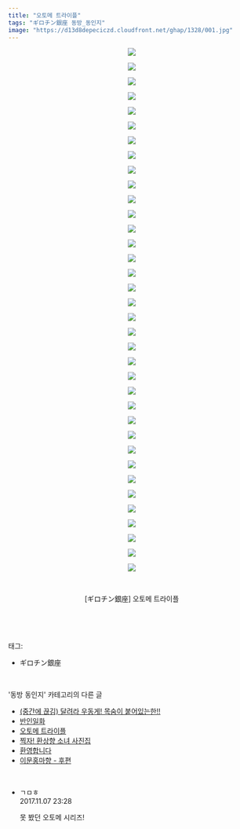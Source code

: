 ```yaml
---
title: "오토메 트라이플"
tags: "ギロチン銀座 동방_동인지"
image: "https://d13d8depeciczd.cloudfront.net/ghap/1328/001.jpg"
---
```

<div class="article">
<p style="text-align: center; clear: none; float: none;"><img src="{{ site.imgserver12 }}/ghap/1328/001.jpg"/></p>
<p style="text-align: center; clear: none; float: none;"><img src="{{ site.imgserver12 }}/ghap/1328/002.jpg"/></p>
<p style="text-align: center; clear: none; float: none;"><img src="{{ site.imgserver12 }}/ghap/1328/003.jpg"/></p>
<p style="text-align: center; clear: none; float: none;"><img src="{{ site.imgserver12 }}/ghap/1328/004.jpg"/></p>
<p style="text-align: center; clear: none; float: none;"><img src="{{ site.imgserver12 }}/ghap/1328/005.jpg"/></p>
<p style="text-align: center; clear: none; float: none;"><img src="{{ site.imgserver12 }}/ghap/1328/006.jpg"/></p>
<p style="text-align: center; clear: none; float: none;"><img src="{{ site.imgserver12 }}/ghap/1328/007.jpg"/></p>
<p style="text-align: center; clear: none; float: none;"><img src="{{ site.imgserver12 }}/ghap/1328/008.jpg"/></p>
<p style="text-align: center; clear: none; float: none;"><img src="{{ site.imgserver12 }}/ghap/1328/009.jpg"/></p>
<p style="text-align: center; clear: none; float: none;"><img src="{{ site.imgserver12 }}/ghap/1328/010.jpg"/></p>
<p style="text-align: center; clear: none; float: none;"><img src="{{ site.imgserver12 }}/ghap/1328/011.jpg"/></p>
<p style="text-align: center; clear: none; float: none;"><img src="{{ site.imgserver12 }}/ghap/1328/012.jpg"/></p>
<p style="text-align: center; clear: none; float: none;"><img src="{{ site.imgserver12 }}/ghap/1328/013.jpg"/></p>
<p style="text-align: center; clear: none; float: none;"><img src="{{ site.imgserver12 }}/ghap/1328/014.jpg"/></p>
<p style="text-align: center; clear: none; float: none;"><img src="{{ site.imgserver12 }}/ghap/1328/015.jpg"/></p>
<p style="text-align: center; clear: none; float: none;"><img src="{{ site.imgserver12 }}/ghap/1328/016.jpg"/></p>
<p style="text-align: center; clear: none; float: none;"><img src="{{ site.imgserver12 }}/ghap/1328/017.jpg"/></p>
<p style="text-align: center; clear: none; float: none;"><img src="{{ site.imgserver12 }}/ghap/1328/018.jpg"/></p>
<p style="text-align: center; clear: none; float: none;"><img src="{{ site.imgserver12 }}/ghap/1328/019.jpg"/></p>
<p style="text-align: center; clear: none; float: none;"><img src="{{ site.imgserver12 }}/ghap/1328/020.jpg"/></p>
<p style="text-align: center; clear: none; float: none;"><img src="{{ site.imgserver12 }}/ghap/1328/021.jpg"/></p>
<p style="text-align: center; clear: none; float: none;"><img src="{{ site.imgserver12 }}/ghap/1328/022.jpg"/></p>
<p style="text-align: center; clear: none; float: none;"><img src="{{ site.imgserver12 }}/ghap/1328/023.jpg"/></p>
<p style="text-align: center; clear: none; float: none;"><img src="{{ site.imgserver12 }}/ghap/1328/024.jpg"/></p>
<p style="text-align: center; clear: none; float: none;"><img src="{{ site.imgserver12 }}/ghap/1328/025.jpg"/></p>
<p style="text-align: center; clear: none; float: none;"><img src="{{ site.imgserver12 }}/ghap/1328/026.jpg"/></p>
<p style="text-align: center; clear: none; float: none;"><img src="{{ site.imgserver12 }}/ghap/1328/027.jpg"/></p>
<p style="text-align: center; clear: none; float: none;"><img src="{{ site.imgserver12 }}/ghap/1328/028.jpg"/></p>
<p style="text-align: center; clear: none; float: none;"><img src="{{ site.imgserver12 }}/ghap/1328/029.jpg"/></p>
<p style="text-align: center; clear: none; float: none;"><img src="{{ site.imgserver12 }}/ghap/1328/030.jpg"/></p>
<p style="text-align: center; clear: none; float: none;"><img src="{{ site.imgserver12 }}/ghap/1328/031.jpg"/></p>
<p style="text-align: center; clear: none; float: none;"><img src="{{ site.imgserver12 }}/ghap/1328/032.jpg"/></p>
<p style="text-align: center; clear: none; float: none;"><img src="{{ site.imgserver12 }}/ghap/1328/033.jpg"/></p>
<p style="text-align: center; clear: none; float: none;"><img src="{{ site.imgserver12 }}/ghap/1328/034.jpg"/></p>
<p style="text-align: center; clear: none; float: none;"><img src="{{ site.imgserver12 }}/ghap/1328/035.jpg"/></p>
<p style="text-align: center; clear: none; float: none;"><img src="{{ site.imgserver12 }}/ghap/1328/036.jpg"/></p>
<p style="text-align: center; clear: none; float: none;"><br/></p>
<p style="text-align: center; clear: none; float: none;">[ギロチン銀座] 오토메 트라이플</p>
<p><br/></p>
</div><br/>
<div class="tagTrail">
<p>태그: </p>
<ul>
<li>ギロチン銀座</li>
</ul>
</div><br/>
<div class="another">
<p>'동방 동인지' 카테고리의 다른 글</p>
<ul>
<li><a href="/ghap_1330">(중간에 끊김) 달려라 우동게! 목숨이 붙어있는한!!</a></li>
<li><a href="/ghap_1329">반인일화</a></li>
<li><a href="/ghap_1328">오토메 트라이플</a></li>
<li><a href="/ghap_1327">찍자! 환상향 소녀 사진집</a></li>
<li><a href="/ghap_1326">환영합니다</a></li>
<li><a href="/ghap_1325">이문홍마향 - 후편</a></li>
</ul>
</div><br/>
<div class="cb_module cb_fluid">
<div class="cb_wrt cb_profile">
<div class="comment">
<ul>
<li class="cb_thumb_off" id="comment15124894">
<div class="cb_comment_area">
<div class="cb_info_area">
<div class="cb_section">
<span class="cb_nick_name">ㄱㅁㅎ</span>
</div>
<div class="cb_section">
<span class="cb_date">2017.11.07 23:28 </span>
</div>
</div>
<div class="cb_dsc_comment">
<p class="cb_dsc">
											못 봤던 오토메 시리즈!
										</p>
</div>
</div></li>
</ul>
</div>
</div><!-- commentList close -->
</div><br/>
